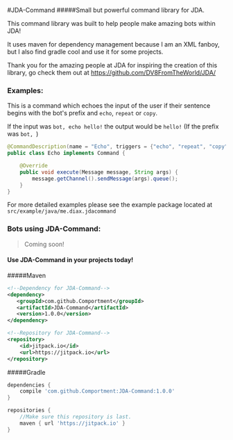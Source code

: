 #JDA-Command
#####Small but powerful command library for JDA.

This command library was built to help people make amazing bots within JDA!

It uses maven for dependency management because I am an XML fanboy, but I also find gradle cool and use it for some projects.

Thank you for the amazing people at JDA for inspiring the creation of this library, go check them out at <link>https://github.com/DV8FromTheWorld/JDA/</link> 

### Examples:

This is a command which echoes the input of the user if their sentence begins with the bot's prefix and `echo`, `repeat` or `copy`.


If the input was `bot, echo hello!` the output would be `hello!` (If the prefix was `bot, `) 
```java
@CommandDescription(name = "Echo", triggers = {"echo", "repeat", "copy"}, args = 1)
public class Echo implements Command {

    @Override
    public void execute(Message message, String args) {
        message.getChannel().sendMessage(args).queue();
    }
}
```

For more detailed examples please see the example package located at `src/example/java/me.diax.jdacommand`

### Bots using JDA-Command:
> Coming soon!

#### Use JDA-Command in your projects today!

#####Maven

```xml
<!--Dependency for JDA-Command-->
<dependency>
   <groupId>com.github.Comportment</groupId>
   <artifactId>JDA-Command</artifactId>
   <version>1.0.0</version>
</dependency>

<!--Repository for JDA-Command-->
<repository>
    <id>jitpack.io</id>
    <url>https://jitpack.io</url>
</repository>
```

#####Gradle
```gradle
dependencies {
    compile 'com.github.Comportment:JDA-Command:1.0.0'
}

repositories {
    //Make sure this repository is last.
    maven { url 'https://jitpack.io' }
}
```